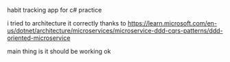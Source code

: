 habit tracking app for c# practice

i tried to architecture it correctly thanks to https://learn.microsoft.com/en-us/dotnet/architecture/microservices/microservice-ddd-cqrs-patterns/ddd-oriented-microservice

main thing is it should be working ok

